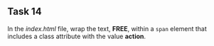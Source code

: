## Task 14
In the *index.html* file, wrap the text, **FREE**, within a `span` element that includes a class attribute with the value **action**.
 
